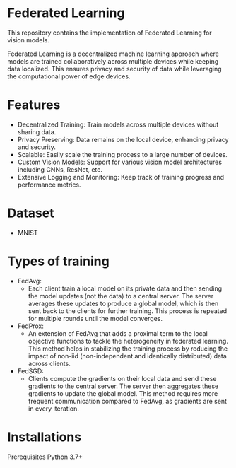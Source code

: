 # Federated Learning
This repository contains the implementation of Federated Learning for vision models. 

Federated Learning is a decentralized machine learning approach where models are trained collaboratively across multiple devices while keeping data localized. This ensures privacy and security of data while leveraging the computational power of edge devices.

# Features
- Decentralized Training: Train models across multiple devices without sharing data.
- Privacy Preserving: Data remains on the local device, enhancing privacy and security.
- Scalable: Easily scale the training process to a large number of devices.
- Custom Vision Models: Support for various vision model architectures including CNNs, ResNet, etc.
- Extensive Logging and Monitoring: Keep track of training progress and performance metrics.

# Dataset
- MNIST

# Types of training 
- FedAvg:
  - Each client train a local model on its private data and then sending the model updates (not the data) to a central server. The server averages these updates to produce a global model, which is then sent back to the clients for further training. This process is repeated for multiple rounds until the model converges.
- FedProx:
  - An extension of FedAvg that adds a proximal term to the local objective functions to tackle the heterogeneity in federated learning. This method helps in stabilizing the training process by reducing the impact of non-iid (non-independent and identically distributed) data across clients.
- FedSGD:
  - Clients compute the gradients on their local data and send these gradients to the central server. The server then aggregates these gradients to update the global model. This method requires more frequent communication compared to FedAvg, as gradients are sent in every iteration.

# Installations 
Prerequisites
Python 3.7+

